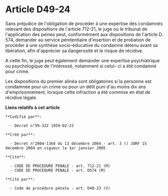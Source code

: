 # Article D49-24

Sans préjudice de l'obligation de procéder à une expertise des condamnés relevant des dispositions de l'article 712-21, le
juge ou le tribunal de l'application des peines peut, conformément aux dispositions de l'article D. 574, demander au service
pénitentiaire d'insertion et de probation de procéder à une synthèse socio-éducative du condamné détenu avant sa libération,
afin d'apprécier sa dangerosité et le risque de récidive.

A cette fin, le juge peut également demander une expertise psychiatrique ou psychologique de l'intéressé, notamment si celui-
ci a été condamné pour crime.

Les dispositions du premier alinéa sont obligatoires si la personne est condamnée pour un crime ou pour un délit puni d'au
moins dix ans d'emprisonnement, lorsque cette infraction a été commise en état de récidive légale.

**Liens relatifs à cet article**

	**Codifié par**:

	  - Décret n°59-322 1959-02-23

	**Créé par**:

	  - Décret n°2004-1364 du 13 décembre 2004 - art. 3 () JORF 15 décembre 2004 en vigueur le 1er janvier 2005

	**Cite**:

	  - CODE DE PROCEDURE PENALE - art. 712-21 (M)
	  - CODE DE PROCEDURE PENALE - art. D574 (M)

	**Cité par**:

	  - Code de procédure pénale - art. D49-23 (V)
